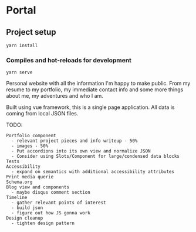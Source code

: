 # Portal

## Project setup

```
yarn install
```

### Compiles and hot-reloads for development

```
yarn serve
```

Personal website with all the information I'm happy to make public. From my resume to my portfolio, my immediate contact info and some more things about me, my adventures and who I am.

Built using vue framework, this is a single page application. All data is coming from local JSON files.

TODO:

```
Portfolio component
  - relevant project pieces and info writeup - 50%
  - images - 50%
  - Put accordions into its own view and normalize JSON
  - Consider using Slots/Component for large/condensed data blocks
Tests
Accessibility
  - expand on semantics with additional accessibility attributes
Print media querie
Schema.org
Blog view and components
  - maybe disqus comment section
Timeline
  - gather relevant points of interest
  - build json
  - figure out how JS gonna work
Design cleanup
  - tighten design pattern

```
